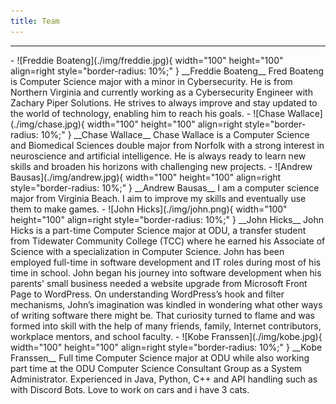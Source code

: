 ```yaml
---
title: Team
---
```

---

<div class="grid cards" markdown>
- ![Freddie Boateng](./img/freddie.jpg){ width="100" height="100" align=right style="border-radius: 10%;" }
  __Freddie Boateng__  
  Fred Boateng is Computer Science major with a minor in Cybersecurity. He is from Northern Virginia and currently working as a Cybersecurity Engineer with Zachary Piper Solutions. He strives to always improve and stay updated  to the world of technology, enabling him to reach his goals.
- ![Chase Wallace](./img/chase.jpg){ width="100" height="100" align=right style="border-radius: 10%;" }
  __Chase Wallace__  
  Chase Wallace is a Computer Science and Biomedical Sciences double major from Norfolk with a strong interest in neuroscience and artificial intelligence. He is always ready to learn new skills and broaden his horizons with challenging new projects.
- ![Andrew Bausas](./img/andrew.jpg){ width="100" height="100" align=right style="border-radius: 10%;" }
  __Andrew Bausas__  
   I am a computer science major from Virginia Beach. I aim to improve my skills and eventually use them to make games.
- ![John Hicks](./img/john.png){ width="100" height="100" align=right style="border-radius: 10%;" }
  __John Hicks__  
  John Hicks is a part-time Computer Science major at ODU, a transfer student from Tidewater Community College (TCC) where he earned his Associate of Science with a specialization in Computer Science. John has been employed full-time in software development and IT roles during most of his time in school. John began his journey into software development when his parents' small business needed a website upgrade from Microsoft Front Page to WordPress. On understanding WordPress’s hook and filter mechanisms, John’s imagination was kindled in wondering what other ways of writing software there might be. That curiosity turned to flame and was formed into skill with the help of many friends, family, Internet contributors, workplace mentors, and school faculty.
- ![Kobe Franssen](./img/kobe.jpg){ width="100" height="100" align=right style="border-radius: 10%;" }
  __Kobe Franssen__  
  Full time Computer Science major at ODU while also working part time at the ODU Computer Science Consultant Group as a System Administrator. Experienced in Java, Python, C++ and API handling such as with Discord Bots. Love to work on cars and i have 3 cats.
</div>